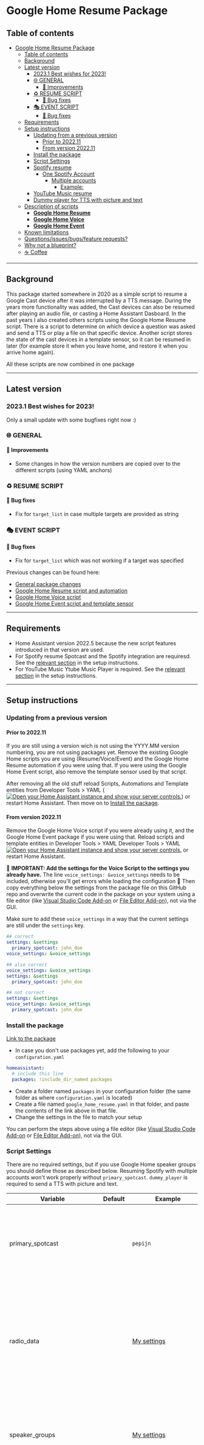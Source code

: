 # Google Home Resume Package

## Table of contents

- [Google Home Resume Package](#google-home-resume-package)
  - [Table of contents](#table-of-contents)
  - [Background](#background)
  - [Latest version](#latest-version)
    - [2023.1 Best wishes for 2023!](#20231-best-wishes-for-2023)
    - [🌐 GENERAL](#-general)
      - [🌟 Improvements](#-improvements)
    - [:recycle: RESUME SCRIPT](#recycle-resume-script)
      - [🐛 Bug fixes](#-bug-fixes)
    - [🎭 EVENT SCRIPT](#-event-script)
      - [🐛 Bug fixes](#-bug-fixes-1)
  - [Requirements](#requirements)
  - [Setup instructions](#setup-instructions)
    - [Updating from a previous version](#updating-from-a-previous-version)
      - [Prior to 2022.11](#prior-to-202211)
      - [From version 2022.11](#from-version-202211)
    - [Install the package](#install-the-package)
    - [Script Settings](#script-settings)
    - [Spotify resume](#spotify-resume)
      - [One Spotify Account](#one-spotify-account)
        - [Multiple accounts](#multiple-accounts)
          - [Example:](#example)
    - [YouTube Music resume](#youtube-music-resume)
    - [Dummy player for TTS with picture and text](#dummy-player-for-tts-with-picture-and-text)
  - [Description of scripts](#description-of-scripts)
    - [**Google Home Resume**](#google-home-resume)
    - [**Google Home Voice**](#google-home-voice)
    - [**Google Home Event**](#google-home-event)
  - [Known limitations](#known-limitations)
  - [Questions/issues/bugs/feature requests?](#questionsissuesbugsfeature-requests)
  - [Why not a blueprint?](#why-not-a-blueprint)
  - [☕ Coffee](#-coffee)

___

## Background

This package started somewhere in 2020 as a simple script to resume a Google Cast device after it was interrupted by a TTS message. During the years more functionality was added, the Cast devices can also be resumed after playing an audio file, or casting a Home Assistant Dasboard.
In the past years I also created others scripts using the Google Home Resume script. There is a script to determine on which device a question was asked and send a TTS or play a file on that specific device. Another script stores the state of the cast devices in a template sensor, so it can be resumed in later (for example store it when you leave home, and restore it when you arrive home again).

All these scripts are now combined in one package

___

## Latest version

### 2023.1 Best wishes for 2023!
Only a small update with some bugfixes right now :)

### 🌐 GENERAL

#### 🌟 Improvements

* Some changes in how the version numbers are copied over to the different scripts (using YAML anchors)

### :recycle: RESUME SCRIPT

#### 🐛 Bug fixes

* Fix for `target_list` in case multiple targets are provided as string

### 🎭 EVENT SCRIPT

#### 🐛 Bug fixes

* Fix for `target_list` which was not working if a target was specified

Previous changes can be found here:
* [General package changes](docs/changelogs/changelog_general.md)
* [Google Home Resume script and automation](docs/changelogs/changelog_google_home_resume.md)
* [Google Home Voice script](docs/changelogs/changelog_google_home_voice.md)
* [Google Home Event script and template sensor](docs/changelogs/changelog_google_home_event.md)

___

## Requirements

* Home Assistant version 2022.5 because the new script features introduced in that version are used.
* For Spotify resume Spotcast and the Spotify integration are requiresd. See the [relevant section](#spotify-resume) in the setup instructions.
* For YouTube Music Ytube Music Player is required. See the [relevant section](#youtube-music-resume) in the setup instructions.

___

## Setup instructions

### Updating from a previous version

#### Prior to 2022.11

If you are still using a version wich is not using the YYYY.MM version numbering, you are not using packages yet. Remove the existing Google Home scripts you are using (Resume/Voice/Event) and the Google Home Resume automation if you were using that. If you were using the Google Home Event script, also remove the template sensor used by that script.

After removing all the old stuff reload Scripts, Automations and Template entities from Developer Tools > YAML ([![Open your Home Assistant instance and show your server controls.](https://my.home-assistant.io/badges/server_controls.svg)](https://my.home-assistant.io/redirect/server_controls/)) or restart Home Assistant. Then move on to [Install the package](#install-the-package).

#### From version 2022.11

Remove the Google Home Voice script if you were already using it, and the Google Home Event package if you were using that. Reload scripts and template entities in Developer Tools > YAML Developer Tools > YAML [![Open your Home Assistant instance and show your server controls.](https://my.home-assistant.io/badges/server_controls.svg)](https://my.home-assistant.io/redirect/server_controls/) or restart Home Assistant.

🚨 **IMPORTANT: Add the settings for the Voice Script to the settings you already have.** The line `voice_settings: &voice_settings` needs to be included, otherwise you'll get errors while loading the configuration 🚨 Then copy everything below the settings from the package file on this GitHub repo and overwrite the current code in the package on your system using a file editor (like [Visual Studio Code Add-on](https://my.home-assistant.io/redirect/supervisor_addon/?addon=a0d7b954_vscode) or [File Editor Add-on](https://my.home-assistant.io/redirect/supervisor_addon/?addon=core_configurator)), not via the GUI.

Make sure to add these `voice_settings` in a way that the current settings are still under the `settings` key.

```yaml
## correct
settings: &settings
  primary_spotcast: john_doe
voice_settings: &voice_settings

## also correct
voice_settings: &voice_settings
settings: &settings
  primary_spotcast: john_doe

## not correct
settings: &settings
voice_settings: &voice_settings
  primary_spotcast: john_doe
```

### Install the package

[Link to the package](google_home_resume.yaml)

* In case you don't use packages yet, add the following to your `configuration.yaml`
```yaml
homeassistant:
  # include this line
  packages: !include_dir_named packages
```
* Create a folder named `packages` in your configuration folder (the same folder as where `configuration.yaml` is located)
* Create a file named `google_home_resume.yaml` in that folder, and paste the contents of the link above in that file.
* Change the settings in the file to match your setup

You can perform the steps above using a file editor (like [Visual Studio Code Add-on](https://my.home-assistant.io/redirect/supervisor_addon/?addon=a0d7b954_vscode) or [File Editor Add-on](https://my.home-assistant.io/redirect/supervisor_addon/?addon=core_configurator)), not via the GUI.

### Script Settings

There are no required settings, but if you use Google Home speaker groups you should define those as described below. Resuming Spotify with multiple accounts won't work properly without `primary_spotcast`. `dummy_player` is required to send a TTS with picture and text.

|Variable|Default|Example|Description|
| --- | --- | --- | --- |
|primary_spotcast||`pepijn`|The Spotify account which is used as primary account for spotcast, should match the last part of the Spotify media player.|
|radio_data||[My settings ](google_home_resume.yaml#L16-L28)|A dictionary with the pictures and titles. The picture urls should be full urls, not HA internal urls). As key value the artist should be used (check `media_artist` in developer tools > states)|
|speaker_groups||[My settings](google_home_resume.yaml#L29-L49)|A combination of a dictionary and a list, with speaker groups of which all entities are included in another speaker group.|
|default_volume_level|`0.25`|`0.5`|The default volume level to use to set the entity to if the old volume can not be retreived (this should actually never be used, but it there as a failsafe)|
|dummy_player||`media_player.vlc_telnet`|The dummy media_player used for the TTS with picture and text feature
|default_resume_delay|20 seconds|`20`|The delay after which the resume will started when it was interrupted by sending an image. Follows the syntax of [delay](https://www.home-assistant.io/docs/scripts/#wait-for-time-to-pass-delay), so also `"00:00:20"` or `seconds: 20` can be used.
|max_runtime||"00:10:00"|The maximum duration the Resume script should run, if this time is reached the script will be stopped. This avoids entities being logged in the groups, which will stop them from being resumed on a new disruption. Follows the syntax of [delay](https://www.home-assistant.io/docs/scripts/#wait-for-time-to-pass-delay), so also `600` or `minutes: 10` can be used.
|automation_enabled|`true`|`true`|If the automation for automatic resume should be used or not
|dashboard_cast|`false`|`false`|If the automation should be used in case a HA Dasboard is cast to the device
|announce_volume_automation||`0.75`|The volume used for announcements in the automation, remove or leave empty to leave the volume as it is.

For the Google Home Voice script there are 2 specific settings, these are described in the [documentation]() of the Voice script.

### Spotify resume

* For Spotify you need to have the [Spotify integration ](https://www.home-assistant.io/integrations/spotify/) installed, and [Spotcast ](https://github.com/fondberg/spotcast/) (available on [HACS](https://github.com/hacs/integration))

#### One Spotify Account

* In case you only have one Spotify account set up in Home Assistant, there are no additional settings needed besides installing the integrations above.

##### Multiple accounts

* In case you use multiple accounts, you need to add the Spotify integration for all accounts, in the [documentaton](https://www.home-assistant.io/integrations/spotify/) it's described how te set up multiple accounts.
* The entity_id's for media_player entities from the Spotify integration will be formatted like `media_player.spotify_{{ account name }}`. 
* For each Spotify account you need to add the `sp_key` and `sp_dc` as described in the [spotcast documentation](https://github.com/fondberg/spotcast#multiple-accounts). It is very important that the account names you use here, match the account names from the entity_ids of the Spotify media_player entities.
* As there the first entry in the spotcast settings doesn't have an account name, there will be one Spotify media_player entity which doesn't have a matching spotcast account. The account name part from that entity_id is what I call the `primary_spotcast` account.
* To determine the Spotify account, the source in the Spotify media_players is used. This is compared to the friendly name of the Goolge Home media_player. Therefor the Google Home media players in HA need to have the exact same name as they have in the Google Home app (this is also already a requirement for Spotcast to work with entity_id's). 

###### Example:

3 Spotify integrations:

![image|440x279](docs/images/spotify_example.png)

The media_players entities connected to these Spotify integration are named:
```
media_player.spotify_floris
media_player.spotify_marleen
media_player.spotify_martijn
```

Spotcast setup (the Spotify account for `Floris` is the primary account, and has no named account in the spotcast setup), so the `primary_account` in this example is `floris`:
```yaml
spotcast:
  sp_dc: !secret sp_dc
  sp_key: !secret sp_key
  country: NL
  accounts:
    marleen:
      sp_dc: !secret sp_dc_marleen
      sp_key: !secret sp_key_marleen
    floris:
      sp_dc: !secret sp_dc_martijn
      sp_key: !secret sp_key_martijn
```

### YouTube Music resume

* Resume can be performed in case the custom [YouTube Music player](https://github.com/KoljaWindeler/ytube_music_player) integration is used to play the media. And only when YouTube music was started using that custom integration (which is quite easy using the media panel [![Open your Home Assistant instance and browse available media.](https://my.home-assistant.io/badges/media_browser.svg)](https://my.home-assistant.io/redirect/media_browser/))

### Dummy player for TTS with picture and text

In case you want to send a TTS with a picture and some text, you need to set up a dummy media_player which accepts TTS messages.

The feature to send a TTS together with picture and text works as as follows. The TTS is sent to a dummy player, and the script will wait for this event, and will take the url the the mp3 used as TTS message. It will then send this mp3 together with the picture and text to the actual target.
As of Home Assistant 2022.4 there is a check if a target of a service call actually supports the service call. So the dummy player has to support TTS. As the media_player created by the [VLC Telnet integration](https://www.home-assistant.io/integrations/vlc_telnet/) supports TTS, I use this.

In case you use HA OS, or run a supervised install, you can add the [VLC Add-on](https://my.home-assistant.io/redirect/supervisor_addon/?addon=core_vlc) from the add-on store. After starting the add-on it will automatically be detected by Home Assistant, and you can add the VLC Telnet integration. This will create `media_player.vlc_telnet` which you can use as dummy player.

In case you don't have the supervisor or already use this add-on for other purposes, you can possibly use the media_player created by the [browser_mod](https://github.com/thomasloven/hass-browser_mod) custom component. Or you can buy an additionaly Nest Mini, set the volume to `0` and hide it somewhere 😉

___

## Description of scripts

### **Google Home Resume**

The Google Home Resume script is used to resume a Google Home device after it has been interrupted. For example when a TTS has been sent, or when a sound has been played. You can manually trigger the script, and include the action after which it should be resumed in the service call for the script, or you can use the automation. 
More information on how to use the Google Home Resume script can be found [here](docs/google_home_resume.md)

### **Google Home Voice**

The Google Home Voice script uses Google Home Routines and Ambient sounds to check on which device you issued a voice command, so it can send a TTS message or other action to that specific device.
More information on how to use the Google Home Voice script can be found [here](docs/google_home_voice.md)

### **Google Home Event**

The Google Home Event script can store the data of your devices in a template sensor, so you can restore the states on a later moment. So you can store the state when you leave the house, and restore the music when you come back in.
More information on how to use the Google Home Event script can be found [here](docs/google_home_event.md)

___

## Known limitations

* It is possible to create speaker groups on the fly from the Google Home app, e.g. if you are playing something from Spotify on your Kitchen speaker, you can add your Living Room speaker in the Google Home app, without them belonging to a speaker group. The script won't recognize these groups created on the fly. The cast integration won't recognize these devices as playing anymore, so they won't be resumed.
* When Spotify switches to a new song or starts playing, the Spotify Media Player will shortly not show as playing. When at that moment the script is started, the stream will not be resumed afterwards. To minimize this, Spotify entities are updated just before the information is stored.
* YouTube and YouTube music will only resume the video/song which was playing at the time of the interruption, and only on players with a screen if not started using the [ytube_music_player](https://github.com/KoljaWindeler/ytube_music_player) custom integration.

___

## Questions/issues/bugs/feature requests?

In case you have a question, you found a bug, or have a feature request, you can either ask here, or open an [issue](https://github.com/TheFes/HA-configuration/issues) on my GitHub repository. In case you create a GitHub issue, please label it with `google home scripts`

In case something isn't working or you found a bug, a trace of the script will be needed in most cases to determine the cause. The trace can be downloaded as a json file. To do this follow the steps below:

1. Go to `Configuration > Automations & Scenes > Scripts` or use [![Open your Home Assistant instance and show your scripts.](https://my.home-assistant.io/badges/scripts.svg)](https://my.home-assistant.io/redirect/scripts/)
1. Find the Google Home scripts in the list.
1. Click on 3 dot menu icon left of the script and then select `Traces`
1. Make sure to select the right trace which contains the error
1. Press the 3 dot menu icon in the top right corner, and select `Download trace`
1. Press the download icon in the top right corner.
1. Repeat for the Google Home Resume - Helper Script if the error is in that step.

In case you create the issue on GitHub you can upload the json files, in case you create the issue as a post here, you can copy the json files to a code sharing website like [dpaste.org](https://www.dpaste.org). Please create a different link for each json file.

___

## Why not a blueprint?

I've been asked a couple of times if I ever considered to make a blueprint out of this script. I do understand this would make updates more easy, however there are also some things which make it quite complicated:
* You need to provide information on your speaker groups, players with a screen and spotcast account. That would mean that you will have to do that each time you use the blueprint to create a script, or that you'll have to add this information each time the blueprint is updated, which would reduce the easiness of updating the script.
* I tried to bypass the point above by using includes, but the blueprint would do that once, and add the informaton in the yaml, instead of keeping the include code.
* I use really large and complicated templates, and these would be converted to really messy one line templates, making it impossible to read and debug if needed.

So, basically, I gave it a try, and decided it would not work :)

___

## ☕ Coffee

If you like this script, please feel free to buy me a coffee (I might spend it on another beverage though).
In case you decide to do so, thanks a lot!

<a href="https://www.buymeacoffee.com/thefes" target="_blank">![Buy Me A Coffee](https://www.buymeacoffee.com/assets/img/custom_images/orange_img.png)</a>
